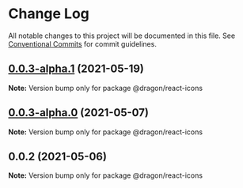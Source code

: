 # Change Log

All notable changes to this project will be documented in this file.
See [Conventional Commits](https://conventionalcommits.org) for commit guidelines.

## [0.0.3-alpha.1](https://gitlab.fftech.info/dragon/consumer-web/dragon-react-box/compare/@dragon/react-icons@0.0.2...@dragon/react-icons@0.0.3-alpha.1) (2021-05-19)

**Note:** Version bump only for package @dragon/react-icons





## [0.0.3-alpha.0](https://gitlab.fftech.info/dragon/consumer-web/dragon-react-box/compare/@dragon/react-icons@0.0.2...@dragon/react-icons@0.0.3-alpha.0) (2021-05-07)

**Note:** Version bump only for package @dragon/react-icons





## 0.0.2 (2021-05-06)

**Note:** Version bump only for package @dragon/react-icons

